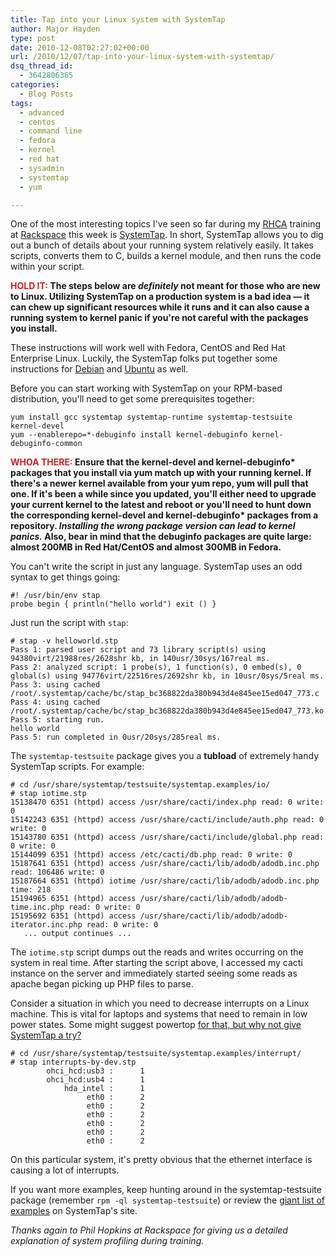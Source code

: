```yaml
---
title: Tap into your Linux system with SystemTap
author: Major Hayden
type: post
date: 2010-12-08T02:27:02+00:00
url: /2010/12/07/tap-into-your-linux-system-with-systemtap/
dsq_thread_id:
  - 3642806365
categories:
  - Blog Posts
tags:
  - advanced
  - centos
  - command line
  - fedora
  - kernel
  - red hat
  - sysadmin
  - systemtap
  - yum

---
```

One of the most interesting topics I've seen so far during my [RHCA][1] training at [Rackspace][2] this week is [SystemTap][3]. In short, SystemTap allows you to dig out a bunch of details about your running system relatively easily. It takes scripts, converts them to C, builds a kernel module, and then runs the code within your script.

**<span style="color: #D42020;">HOLD IT:</span> The steps below are _definitely_ not meant for those who are new to Linux. Utilizing SystemTap on a production system is a bad idea &#8212; it can chew up significant resources while it runs and it can also cause a running system to kernel panic if you're not careful with the packages you install.**

These instructions will work well with Fedora, CentOS and Red Hat Enterprise Linux. Luckily, the SystemTap folks put together some instructions for [Debian][4] and [Ubuntu][5] as well.

Before you can start working with SystemTap on your RPM-based distribution, you'll need to get some prerequisites together:

```
yum install gcc systemtap systemtap-runtime systemtap-testsuite kernel-devel
yum --enablerepo=*-debuginfo install kernel-debuginfo kernel-debuginfo-common
```

**<span style="color: #D42020;">WHOA THERE:</span> Ensure that the kernel-devel and kernel-debuginfo\* packages that you install via yum match up with your running kernel. If there's a newer kernel available from your yum repo, yum will pull that one. If it's been a while since you updated, you'll either need to upgrade your current kernel to the latest and reboot or you'll need to hunt down the corresponding kernel-devel and kernel-debuginfo\* packages from a repository. _Installing the wrong package version can lead to kernel panics._ Also, bear in mind that the debuginfo packages are quite large: almost 200MB in Red Hat/CentOS and almost 300MB in Fedora.**

You can't write the script in just any language. SystemTap uses an odd syntax to get things going:

```
#! /usr/bin/env stap
probe begin { println("hello world") exit () }
```

Just run the script with `stap`:

```
# stap -v helloworld.stp
Pass 1: parsed user script and 73 library script(s) using 94380virt/21988res/2628shr kb, in 140usr/30sys/167real ms.
Pass 2: analyzed script: 1 probe(s), 1 function(s), 0 embed(s), 0 global(s) using 94776virt/22516res/2692shr kb, in 10usr/0sys/5real ms.
Pass 3: using cached /root/.systemtap/cache/bc/stap_bc368822da380b943d4e845ee15ed047_773.c
Pass 4: using cached /root/.systemtap/cache/bc/stap_bc368822da380b943d4e845ee15ed047_773.ko
Pass 5: starting run.
hello world
Pass 5: run completed in 0usr/20sys/285real ms.
```

The `systemtap-testsuite` package gives you a **tubload** of extremely handy SystemTap scripts. For example:

```
# cd /usr/share/systemtap/testsuite/systemtap.examples/io/
# stap iotime.stp
15138470 6351 (httpd) access /usr/share/cacti/index.php read: 0 write: 0
15142243 6351 (httpd) access /usr/share/cacti/include/auth.php read: 0 write: 0
15143780 6351 (httpd) access /usr/share/cacti/include/global.php read: 0 write: 0
15144099 6351 (httpd) access /etc/cacti/db.php read: 0 write: 0
15187641 6351 (httpd) access /usr/share/cacti/lib/adodb/adodb.inc.php read: 106486 write: 0
15187664 6351 (httpd) iotime /usr/share/cacti/lib/adodb/adodb.inc.php time: 218
15194965 6351 (httpd) access /usr/share/cacti/lib/adodb/adodb-time.inc.php read: 0 write: 0
15195692 6351 (httpd) access /usr/share/cacti/lib/adodb/adodb-iterator.inc.php read: 0 write: 0
   ... output continues ...
```

The `iotime.stp` script dumps out the reads and writes occurring on the system in real time. After starting the script above, I accessed my cacti instance on the server and immediately started seeing some reads as apache began picking up PHP files to parse.

Consider a situation in which you need to decrease interrupts on a Linux machine. This is vital for laptops and systems that need to remain in low power states. Some might suggest powertop [for that, but why not give SystemTap a try?][6]

```
# cd /usr/share/systemtap/testsuite/systemtap.examples/interrupt/
# stap interrupts-by-dev.stp
        ohci_hcd:usb3 :      1
        ohci_hcd:usb4 :      1
            hda_intel :      1
                 eth0 :      2
                 eth0 :      2
                 eth0 :      2
                 eth0 :      2
                 eth0 :      2
                 eth0 :      2
```

On this particular system, it's pretty obvious that the ethernet interface is causing a lot of interrupts.

If you want more examples, keep hunting around in the systemtap-testsuite package (remember `rpm -ql systemtap-testsuite`) or review the [giant list of examples][7] on SystemTap's site.

_Thanks again to Phil Hopkins at Rackspace for giving us a detailed explanation of system profiling during training._

 [1]: https://www.redhat.com/courses/rh442_red_hat_enterprise_system_monitoring_and_performance_tuning/
 [2]: http://rackspace.com/
 [3]: http://sourceware.org/systemtap/
 [4]: http://sourceware.org/systemtap/wiki/SystemtapOnDebian
 [5]: http://sourceware.org/systemtap/wiki/SystemtapOnUbuntu
 [6]: http://www.lesswatts.org/projects/powertop/
 [7]: http://sourceware.org/systemtap/examples/
